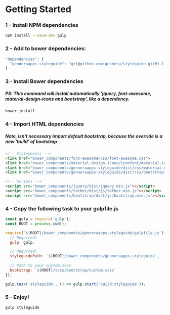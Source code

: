 # Getting Started

### 1 - Install NPM dependencies
```sh
npm install --save-dev gulp
```

### 2 - Add to bower dependencies:
```js
"dependencies": {
  "genneraapps-styleguide": "git@github.com:gennera/styleguide.git#1.1.0"
}
```

### 3 - Install Bower dependencies
##### PS: This command will install automatically 'jquery, font-awesome, material-design-icons and bootstrap', like a dependency.
```sh
bower install
```

### 4 - Import HTML dependencies
##### Note, Isn't necessary import default bootstrap, because the override is a new 'build' of bootstrap
```html
<!-- Stylesheets -->
<link href="bower_components/font-awesome/css/font-awesome.css">
<link href="bower_components/material-design-icons/iconfont/material-icons.css">
<link href="bower_components/genneraapps-styleguide/dist/css/material-design-override.css">
<link href="bower_components/genneraapps-styleguide/dist/css/bootstrap-override.css">

<!-- Scripts -->
<script src="bower_components/jquery/dist/jquery.min.js"></script>
<script src="bower_components/tether/dist/js/tether.min.js"></script>
<script src="bower_components/bootstrap/dist/js/bootstrap.min.js"></script>
```

### 4 - Copy the following task to your gulpfile.js
```js
const gulp = require('gulp');
const ROOT = process.cwd();

require(`${ROOT}/bower_components/genneraapps-styleguide/gulpfile.js`)({
  // Required!
  gulp: gulp,

  // Required!
  styleguidePath: `${ROOT}/bower_components/genneraapps-styleguide`,
  
  // Path to your custom.scss
  bootstrap: `${ROOT}/scss/bootstrap/custom.scss`
});

gulp.task('styleguide', () => gulp.start('build:styleguide'));
```

### 5 - Enjoy!
```sh
gulp styleguide
```
